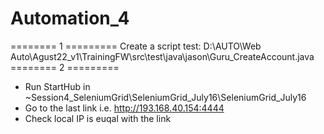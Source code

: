 # Automation_4

======== 1 =========
Create a script test: D:\AUTO\Web Auto\Agust22_v1\TrainingFW\src\test\java\jason\Guru_CreateAccount.java
======== 2 =========
- Run StartHub in ~Session4_SeleniumGrid\SeleniumGrid_July16\SeleniumGrid_July16
- Go to the last link i.e. http://193.168.40.154:4444
- Check local IP is euqal with the link
